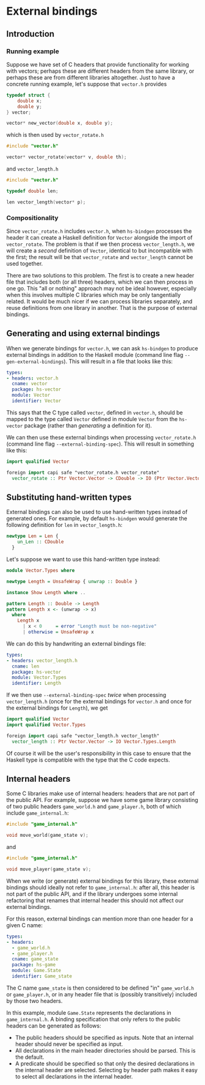# External bindings

## Introduction

### Running example

Suppose we have set of C headers that provide functionality for working with
vectors; perhaps these are different headers from the same library, or perhaps
these are from different libraries altogether. Just to have a concrete running
example, let's suppose that `vector.h` provides

```c
typedef struct {
    double x;
    double y;
} vector;

vector* new_vector(double x, double y);
```

which is then used by `vector_rotate.h`

```c
#include "vector.h"

vector* vector_rotate(vector* v, double th);
```

and `vector_length.h`

```c
#include "vector.h"

typedef double len;

len vector_length(vector* p);
```

### Compositionality

Since `vector_rotate.h` includes `vector.h`, when `hs-bindgen` processes the
header it can create a Haskell definition for `Vector` alongside the import of
`vector_rotate`. The problem is that if we then process `vector_length.h`, we
will create a _second_ definition of `Vector`, identical to but incompatible
with the first; the result will be that `vector_rotate` and `vector_length`
cannot be used together.

There are two solutions to this problem. The first is to create a new header
file that includes both (or all three) headers, which we can then process in one
go. This "all or nothing" approach may not be ideal however, especially when
this involves multiple C libraries which may be only tangentially related. It
would be much nicer if we can process libraries separately, and reuse
definitions from one library in another. That is the purpose of external
bindings.

## Generating and using external bindings

When we generate bindings for `vector.h`, we can ask `hs-bindgen` to produce
external bindings in addition to the Haskell module (command line flag
`--gen-external-bindings`). This will result in a file that looks like this:

```yaml
types:
- headers: vector.h
  cname: vector
  package: hs-vector
  module: Vector
  identifier: Vector
```

This says that the C type called `vector`, defined in `vector.h`, should be
mapped to the type called `Vector` defined in module `Vector` from the
`hs-vector` package (rather than _generating_ a definition for it).

We can then use these external bindings when processing `vector_rotate.h`
(command line flag `--external-binding-spec`). This will result in something
like this:

```haskell
import qualified Vector

foreign import capi safe "vector_rotate.h vector_rotate"
  vector_rotate :: Ptr Vector.Vector -> CDouble -> IO (Ptr Vector.Vector)
```

## Substituting hand-written types

External bindings can also be used to use hand-written types instead of
generated ones. For example, by default `hs-bindgen` would generate the
following definition for `len` in `vector_length.h`:

```haskell
newtype Len = Len {
    un_Len :: CDouble
  }
```

Let's suppose we want to use this hand-written type instead:

```haskell
module Vector.Types where

newtype Length = UnsafeWrap { unwrap :: Double }

instance Show Length where ..

pattern Length :: Double -> Length
pattern Length x <- (unwrap -> x)
  where
    Length x
      | x < 0     = error "Length must be non-negative"
      | otherwise = UnsafeWrap x
```

We can do this by handwriting an external bindings file:

```yaml
types:
- headers: vector_length.h
  cname: len
  package: hs-vector
  module: Vector.Types
  identifier: Length
```

If we then use `--external-binding-spec` _twice_ when processing
`vector_length.h` (once for the external bindings for `vector.h` and once for
the external bindings for `Length`), we get

```haskell
import qualified Vector
import qualified Vector.Types

foreign import capi safe "vector_length.h vector_length"
  vector_length :: Ptr Vector.Vector -> IO Vector.Types.Length
```

Of course it will be the user's responsibility in this case to ensure that the
Haskell type is compatible with the type that the C code expects.

## Internal headers

Some C libraries make use of internal headers: headers that are not part of
the public API. For example, suppose we have some game library consisting of
two public headers `game_world.h` and `game_player.h`, both of which include
`game_internal.h`:

```c
#include "game_internal.h"

void move_world(game_state v);
```

and

```c
#include "game_internal.h"

void move_player(game_state v);
```

When we write (or generate) external bindings for this library, these external
bindings should ideally not refer to `game_internal.h`: after all, this header
is not part of the public API, and if the library undergoes some internal
refactoring that renames that internal header this should not affect our
external bindings.

For this reason, external bindings can mention more than one header for a
given C name:

```yaml
types:
- headers:
  - game_world.h
  - game_player.h
  cname: game_state
  package: hs-game
  module: Game.State
  identifier: Game_state
```

The C name `game_state` is then considered to be defined "in" `game_world.h` or
`game_player.h`, or in any header file that is (possibly transitively) included
by those two headers.

In this example, module `Game.State` represents the declarations in
`game_internal.h`.  A binding specification that only refers to the public
headers can be generated as follows:

* The public headers should be specified as inputs.  Note that an internal
  header should never be specified as input.
* All declarations in the main header directories should be parsed.  This is the
  default.
* A predicate should be specified so that only the desired declarations in the
  internal header are selected.  Selecting by header path makes it easy to
  select all declarations in the internal header.
